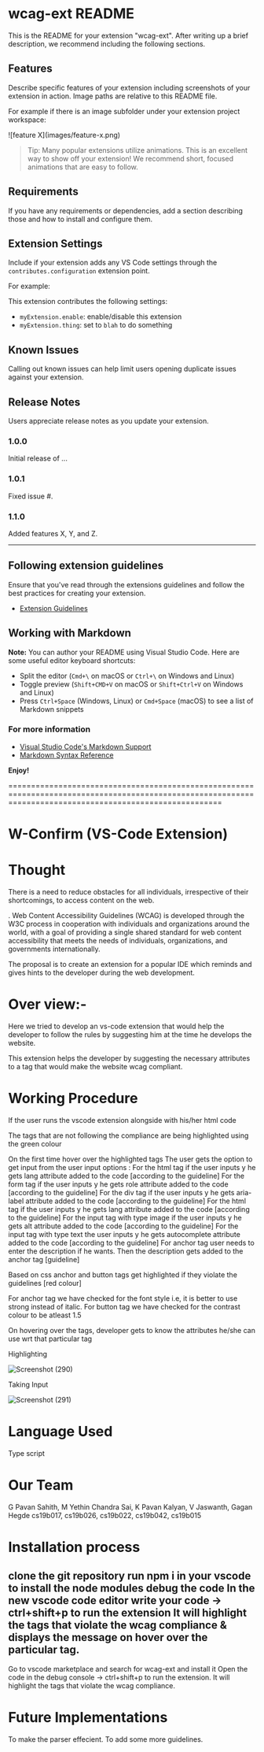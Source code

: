 # wcag-ext README

This is the README for your extension "wcag-ext". After writing up a brief description, we recommend including the following sections.

## Features

Describe specific features of your extension including screenshots of your extension in action. Image paths are relative to this README file.

For example if there is an image subfolder under your extension project workspace:

\!\[feature X\]\(images/feature-x.png\)

> Tip: Many popular extensions utilize animations. This is an excellent way to show off your extension! We recommend short, focused animations that are easy to follow.

## Requirements

If you have any requirements or dependencies, add a section describing those and how to install and configure them.

## Extension Settings

Include if your extension adds any VS Code settings through the `contributes.configuration` extension point.

For example:

This extension contributes the following settings:

* `myExtension.enable`: enable/disable this extension
* `myExtension.thing`: set to `blah` to do something

## Known Issues

Calling out known issues can help limit users opening duplicate issues against your extension.

## Release Notes

Users appreciate release notes as you update your extension.

### 1.0.0

Initial release of ...

### 1.0.1

Fixed issue #.

### 1.1.0

Added features X, Y, and Z.

-----------------------------------------------------------------------------------------------------------
## Following extension guidelines

Ensure that you've read through the extensions guidelines and follow the best practices for creating your extension.

* [Extension Guidelines](https://code.visualstudio.com/api/references/extension-guidelines)

## Working with Markdown

**Note:** You can author your README using Visual Studio Code.  Here are some useful editor keyboard shortcuts:

* Split the editor (`Cmd+\` on macOS or `Ctrl+\` on Windows and Linux)
* Toggle preview (`Shift+CMD+V` on macOS or `Shift+Ctrl+V` on Windows and Linux)
* Press `Ctrl+Space` (Windows, Linux) or `Cmd+Space` (macOS) to see a list of Markdown snippets

### For more information

* [Visual Studio Code's Markdown Support](http://code.visualstudio.com/docs/languages/markdown)
* [Markdown Syntax Reference](https://help.github.com/articles/markdown-basics/)

**Enjoy!**

===========================================================================================================================================================
# W-Confirm  (VS-Code Extension)

Thought 
===================

There is a need to reduce obstacles for all individuals, irrespective of their shortcomings, to access content on the web. 

. Web Content Accessibility Guidelines (WCAG) is developed through the W3C process in cooperation with individuals and organizations around the world, with a goal of providing a single shared standard for web content accessibility that meets the needs of individuals, organizations, and governments internationally.

The proposal is to create an extension for a popular IDE which reminds and gives hints to the developer during the web development. 

Over view:-
================================
 Here we tried to develop an vs-code extension that would help the developer to follow the rules by suggesting him at the time he develops the website.
   
 This extension helps the developer by suggesting the necessary attributes to a tag that would make the website wcag compliant.
  
  
  
 Working Procedure
 ===============================
  If the user runs the vscode extension alongside with his/her html code
  
 The tags  that are not following the compliance are being highlighted using the green colour
 
 On the first time hover over the highlighted tags 
  The user gets the option to get input from the user
   input options :
     For the html tag if the user inputs y he gets lang attribute added to the code [according to the guideline]
     For the form tag if the user inputs y he gets role attribute added to the code [according to the guideline]
     For the div tag if the user inputs y he gets aria-label attribute added to the code [according to the guideline]
     For the html tag if the user inputs y he gets lang attribute added to the code [according to the guideline]
     For the input tag with type image if the user inputs y he gets alt attribute added to the code [according to the guideline]
     For the input tag with type text the user inputs y he gets autocomplete attribute added to the code [according to the guideline]
     For anchor tag user needs to enter the description if he wants. Then the description gets added to the anchor tag [guideline]
     
 Based on css anchor and button tags get highlighted if they violate the guidelines [red colour]
 
 For anchor tag we have checked for the font style i.e, it is better to use strong instead of italic.
 For button tag we have checked for the contrast colour to be atleast 1.5
 
 On hovering over the tags, developer gets to know the attributes he/she can use wrt that particular tag
 
 
 Highlighting
 
 ![Screenshot (290)](https://user-images.githubusercontent.com/74318644/166159750-6c99b666-6793-44e8-b3ad-a8ead0c0ad5e.png)
 
 Taking Input
 
![Screenshot (291)](https://user-images.githubusercontent.com/74318644/166159810-dbc5438a-b8ab-43b9-8216-6f0c3657c662.png)


 Language Used
 =================================
 Type script
 
 Our Team
 ============================
 G Pavan Sahith, M Yethin Chandra Sai, K Pavan Kalyan, V Jaswanth, Gagan Hegde
 cs19b017,       cs19b026,              cs19b022,      cs19b042,   cs19b015
 
 Installation process
 =============================
 clone the git repository
 run npm i in your vscode to install the node modules
 debug the code 
 In the new vscode code editor write your code -> ctrl+shift+p to run the extension
 It will highlight the tags that violate the wcag compliance & displays the message on hover over the particular tag.
 ---------
 Go to vscode marketplace and search for wcag-ext and install it
 Open the code in the debug console -> ctrl+shift+p to run the extension.
 It will highlight the tags that violate the wcag compliance.
 
 Future Implementations
============================
To make the parser effecient.
To add some more guidelines. 

